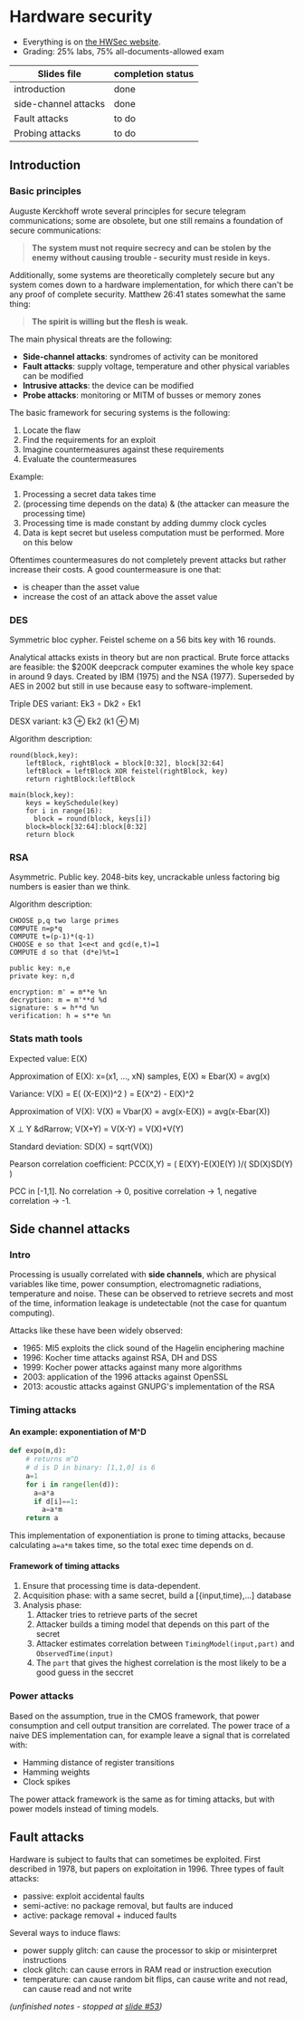 # Hardware security

* Everything is on [the HWSec website](http://soc.eurecom.fr/HWSec/).
* Grading: 25% labs, 75% all-documents-allowed exam

| Slides file | completion status |
| --- | --- |
| introduction | done |
| side-channel attacks | done |
| Fault attacks | to do |
| Probing attacks | to do |

## Introduction

### Basic principles

Auguste Kerckhoff wrote several principles for secure telegram communications; some are obsolete, but one still remains a foundation of secure communications:

> **The system must not require secrecy and can be stolen by the enemy without causing trouble - security must reside in keys.**

Additionally, some systems are theoretically completely secure but any system comes down to a hardware implementation, for which there can't be any proof of complete security. Matthew 26:41 states somewhat the same thing:

> **The spirit is willing but the flesh is weak.**

The main physical threats are the following:

* **Side-channel attacks**: syndromes of activity can be monitored
* **Fault attacks**: supply voltage, temperature and other physical variables can be modified
* **Intrusive attacks**: the device can be modified
* **Probe attacks**: monitoring or MITM of busses or memory zones

The basic framework for securing systems is the following:

1. Locate the flaw
2. Find the requirements for an exploit
3. Imagine countermeasures against these requirements
4. Evaluate the countermeasures

Example:

1. Processing a secret data takes time
2. (processing time depends on the data) & (the attacker can measure the processing time)
3. Processing time is made constant by adding dummy clock cycles
4. Data is kept secret but useless computation must be performed. More on this below

Oftentimes countermeasures do not completely prevent attacks but rather increase their costs. A good countermeasure is one that:

* is cheaper than the asset value
* increase the cost of an attack above the asset value

### DES

Symmetric bloc cypher. Feistel scheme on a 56 bits key with 16 rounds.

Analytical attacks exists in theory but are non practical. Brute force attacks are feasible: the $200K deepcrack computer examines the whole key space in around 9 days. Created by IBM (1975) and the NSA (1977). Superseded by AES in 2002 but still in use because easy to software-implement.

Triple DES variant: Ek3 &#8728; Dk2 &#8728; Ek1

DESX variant: k3 &oplus; Ek2 (k1 &oplus; M)

Algorithm description:

```
round(block,key):
	leftBlock, rightBlock = block[0:32], block[32:64]
	leftBlock = leftBlock XOR feistel(rightBlock, key)
	return rightBlock:leftBlock

main(block,key):
	keys = keySchedule(key)
	for i in range(16):
	  block = round(block, keys[i])
	block=block[32:64]:block[0:32]
	return block
```

### RSA

Asymmetric. Public key. 2048-bits key, uncrackable unless factoring big numbers is easier than we think. 

Algorithm description:

```
CHOOSE p,q two large primes
COMPUTE n=p*q
COMPUTE t=(p-1)*(q-1)
CHOOSE e so that 1<e<t and gcd(e,t)=1
COMPUTE d so that (d*e)%t=1

public key: n,e
private key: n,d

encryption: m' = m**e %n
decryption: m = m'**d %d
signature: s = h**d %n
verification: h = s**e %n
```

### Stats math tools

Expected value: E(X)

Approximation of E(X): x=(x1, ..., xN) samples, E(X) &approx; Ebar(X) = avg(x)

Variance: V(X) = E( (X-E(X))^2 ) = E(X^2) - E(X)^2

Approximation of V(X): V(X) &approx; Vbar(X) = avg(x-E(X)) = avg(x-Ebar(X))

X &perp; Y &dRarrow; V(X+Y) = V(X-Y) = V(X)+V(Y)

Standard deviation: SD(X) = sqrt(V(X))

Pearson correlation coefficient: PCC(X,Y) = ( E(XY)-E(X)E(Y) )/( SD(X)SD(Y) )

PCC in [-1,1]. No correlation -> 0, positive correlation -> 1, negative correlation -> -1.



## Side channel attacks

### Intro

Processing is usually correlated with **side channels**, which are physical variables like time, power consumption, electromagnetic radiations, temperature and noise. These can be observed to retrieve secrets and most of the time, information leakage is undetectable (not the case for quantum computing).

Attacks like these have been widely observed:

* 1965: MI5 exploits the click sound of the Hagelin enciphering machine
* 1996: Kocher time attacks against RSA, DH and DSS
* 1999: Kocher power attacks against many more algorithms
* 2003: application of the 1996 attacks against OpenSSL
* 2013: acoustic attacks against GNUPG's implementation of the RSA

### Timing attacks

#### An example: exponentiation of M^D

```python
def expo(m,d):
	# returns m^D
	# d is D in binary: [1,1,0] is 6
	a=1
	for i in range(len(d)):
	  a=a*a
	  if d[i]==1:
	    a=a*m
	return a
```

This implementation of exponentiation is prone to timing attacks, because calculating `a=a*m` takes time, so the total exec time depends on d.

#### Framework of timing attacks

1. Ensure that processing time is data-dependent.
2. Acquisition phase: with a same secret, build a [{input,time},...] database
3. Analysis phase:
	1. Attacker tries to retrieve parts of the secret
	2. Attacker builds a timing model that depends on this part of the secret
	3. Attacker estimates correlation between `TimingModel(input,part)` and `ObservedTime(input)`
	4. The `part` that gives the highest correlation is the most likely to be a good guess in the seccret

### Power attacks

Based on the assumption, true in the CMOS framework, that power consumption and cell output transition are correlated. The power trace of a naive DES implementation can, for example leave a signal that is correlated with:

* Hamming distance of register transitions
* Hamming weights
* Clock spikes

The power attack framework is the same as for timing attacks, but with power models instead of timing models.



## Fault attacks

Hardware is subject to faults that can sometimes be exploited. First described in 1978, but papers on exploitation in 1996. Three types of fault attacks:

* passive: exploit accidental faults
* semi-active: no package removal, but faults are induced
* active: package removal + induced faults

Several ways to induce flaws:

* power supply glitch: can cause the processor to skip or misinterpret instructions
* clock glitch: can cause errors in RAM read or instruction execution
* temperature: can cause random bit flips, can cause write and not read, can cause read and not write

*(unfinished notes - stopped at [slide #53](http://soc.eurecom.fr/HWSec/lectures/faults/main.pdf#page=53))*


<!--

--- Notes on the power attack on DES ---

known ciphertext attack

[paper by Kocher](https://42xtjqm0qj0382ac91ye9exr-wpengine.netdna-ssl.com/wp-content/uploads/2015/08/DPA.pdf)

1. CT known
2. Back-compute with IP: L16:R16
3. Make a power model
4. Correlate a guess on the key and the power values
	1. Make assumptions on the key
	2. Put the model, the voltage value and the key together
	3. Take the best key
5. Thanks to the key, back-compute L15:R15
6. Reiterate untill L1:R1

The power model is based on the number of transitions: more transitions in the LR register = more power.

The PCC have to be computed between the # of transitions and the power transition vector. weird, right? actually we do a PCC between the # of transition and each of the scalar values of the power transition vector (PCC trace). A good guess gives a PCC trace that gives a high spike that is located at the time of the transition.

Note that in the lab, L16R16 are stored elsewhere, so the attack must be on L14R14->L15R15.
-->